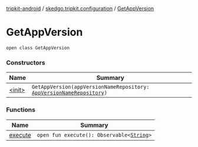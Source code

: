 [tripkit-android](../../index.md) / [skedgo.tripkit.configuration](../index.md) / [GetAppVersion](./index.md)

# GetAppVersion

`open class GetAppVersion`

### Constructors

| Name | Summary |
|---|---|
| [&lt;init&gt;](-init-.md) | `GetAppVersion(appVersionNameRepository: `[`AppVersionNameRepository`](../-app-version-name-repository/index.md)`)` |

### Functions

| Name | Summary |
|---|---|
| [execute](execute.md) | `open fun execute(): Observable<`[`String`](https://kotlinlang.org/api/latest/jvm/stdlib/kotlin/-string/index.html)`>` |
